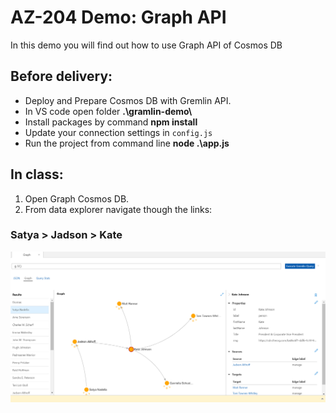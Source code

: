 # AZ-204 Demo: Graph API

In this demo you will find out how to use Graph API of Cosmos DB

## Before delivery:

- Deploy and Prepare Cosmos DB with Gremlin API.
- In VS code open folder **.\gramlin-demo\\**
- Install packages by command **npm install**
- Update your connection settings in `config.js`
- Run the project from command line **node .\app.js**

## In class:

1. Open Graph Cosmos DB. 
2. From data explorer navigate though the links:

### Satya > Jadson > Kate

![example](exampl.png)
